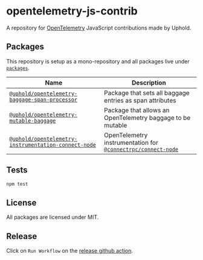 # opentelemetry-js-contrib

A repository for [OpenTelemetry](https://opentelemetry.io/) JavaScript contributions made by Uphold.

## Packages

This repository is setup as a mono-repository and all packages live under [`packages`](./packages).

| Name | Description |
|------|-------------|
| [`@uphold/opentelemetry-baggage-span-processor`](./packages/opentelemetry-baggage-span-processor/) | Package that sets all baggage entries as span attributes |
| [`@uphold/opentelemetry-mutable-baggage`](./packages/opentelemetry-mutable-baggage/) | Package that allows an OpenTelemetry baggage to be mutable |
| [`@uphold/opentelemetry-instrumentation-connect-node`](./packages/opentelemetry-instrumentation-connect-node/) | OpenTelemetry instrumentation for [`@connectrpc/connect-node`](https://www.npmjs.com/package/@connectrpc/connect-node) |


## Tests

```sh
npm test
```

## License

All packages are licensed under MIT.

## Release

Click on `Run Workflow` on the [release github action](https://github.com/uphold/opentelemetry-js-contrib/actions/workflows/release.yaml).
